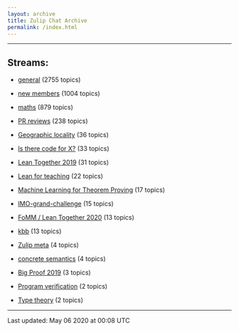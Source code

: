 ```yaml
---
layout: archive
title: Zulip Chat Archive
permalink: /index.html
---
```


---

## Streams:

* [general](stream/113488-general/index.html) (2755 topics)

* [new members](stream/113489-new-members/index.html) (1004 topics)

* [maths](stream/116395-maths/index.html) (879 topics)

* [PR reviews](stream/144837-PR-reviews/index.html) (238 topics)

* [Geographic locality](stream/224796-Geographic-locality/index.html) (36 topics)

* [Is there code for X?](stream/217875-Is-there-code-for-X%3F/index.html) (33 topics)

* [Lean Together 2019](stream/179818-Lean-Together-2019/index.html) (31 topics)

* [Lean for teaching](stream/187764-Lean-for-teaching/index.html) (22 topics)

* [Machine Learning for Theorem Proving](stream/219941-Machine-Learning-for-Theorem-Proving/index.html) (17 topics)

* [IMO-grand-challenge](stream/208328-IMO-grand-challenge/index.html) (15 topics)

* [FoMM / Lean Together 2020](stream/218272-FoMM-/-Lean-Together-2020/index.html) (13 topics)

* [kbb](stream/141825-kbb/index.html) (13 topics)

* [Zulip meta](stream/236604-Zulip-meta/index.html) (4 topics)

* [concrete semantics](stream/187724-concrete-semantics/index.html) (4 topics)

* [Big Proof 2019](stream/198800-Big-Proof-2019/index.html) (3 topics)

* [Program verification](stream/236449-Program-verification/index.html) (2 topics)

* [Type theory](stream/236446-Type-theory/index.html) (2 topics)

<hr><p>Last updated: May 06 2020 at 00:08 UTC</p>